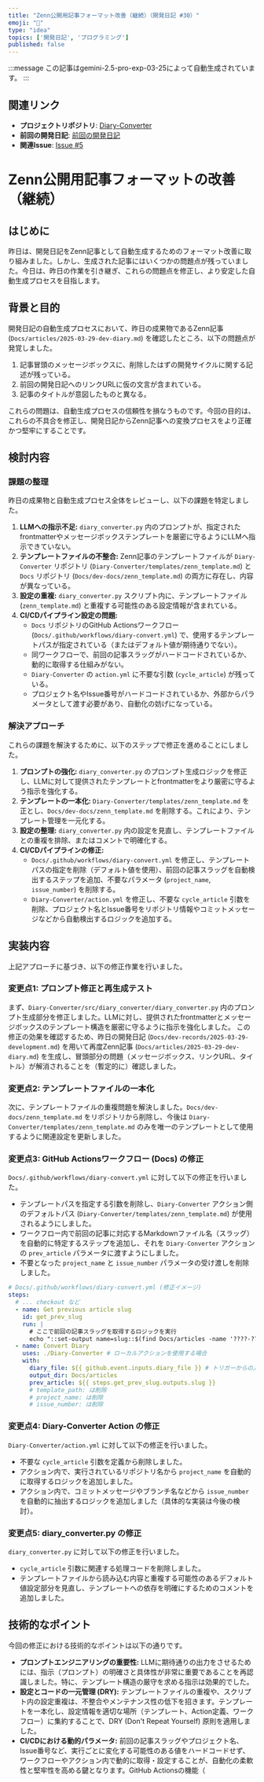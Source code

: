```yaml
---
title: "Zenn公開用記事フォーマット改善（継続）（開発日記 #30）"
emoji: "📝"
type: "idea"
topics: ['開発日記', 'プログラミング']
published: false
---
```


:::message
この記事はgemini-2.5-pro-exp-03-25によって自動生成されています。
:::

## 関連リンク

- **プロジェクトリポジトリ**: [Diary-Converter](https://github.com/centervil/Diary-Converter)
- **前回の開発日記**: [前回の開発日記](https://zenn.dev/centervil/articles/2025-03-29-dev-diary)
- **関連Issue**: [Issue #5](https://github.com/centervil/Diary-Converter/issues/5)

# Zenn公開用記事フォーマットの改善（継続）

## はじめに

昨日は、開発日記をZenn記事として自動生成するためのフォーマット改善に取り組みました。しかし、生成された記事にはいくつかの問題点が残っていました。今日は、昨日の作業を引き継ぎ、これらの問題点を修正し、より安定した自動生成プロセスを目指します。

## 背景と目的

開発日記の自動生成プロセスにおいて、昨日の成果物であるZenn記事 (`Docs/articles/2025-03-29-dev-diary.md`) を確認したところ、以下の問題点が発覚しました。

1.  記事冒頭のメッセージボックスに、削除したはずの開発サイクルに関する記述が残っている。
2.  前回の開発日記へのリンクURLに仮の文言が含まれている。
3.  記事のタイトルが意図したものと異なる。

これらの問題は、自動生成プロセスの信頼性を損なうものです。今回の目的は、これらの不具合を修正し、開発日記からZenn記事への変換プロセスをより正確かつ堅牢にすることです。

## 検討内容

### 課題の整理

昨日の成果物と自動生成プロセス全体をレビューし、以下の課題を特定しました。

1.  **LLMへの指示不足:** `diary_converter.py` 内のプロンプトが、指定されたfrontmatterやメッセージボックステンプレートを厳密に守るようにLLMへ指示できていない。
2.  **テンプレートファイルの不整合:** Zenn記事のテンプレートファイルが `Diary-Converter` リポジトリ (`Diary-Converter/templates/zenn_template.md`) と `Docs` リポジトリ (`Docs/dev-docs/zenn_template.md`) の両方に存在し、内容が異なっている。
3.  **設定の重複:** `diary_converter.py` スクリプト内に、テンプレートファイル (`zenn_template.md`) と重複する可能性のある設定情報が含まれている。
4.  **CI/CDパイプライン設定の問題:**
    *   `Docs` リポジトリのGitHub Actionsワークフロー (`Docs/.github/workflows/diary-convert.yml`) で、使用するテンプレートパスが指定されている（またはデフォルト値が期待通りでない）。
    *   同ワークフローで、前回の記事スラッグがハードコードされているか、動的に取得する仕組みがない。
    *   `Diary-Converter` の `action.yml` に不要な引数 (`cycle_article`) が残っている。
    *   プロジェクト名やIssue番号がハードコードされているか、外部からパラメータとして渡す必要があり、自動化の妨げになっている。

### 解決アプローチ

これらの課題を解決するために、以下のステップで修正を進めることにしました。

1.  **プロンプトの強化:** `diary_converter.py` のプロンプト生成ロジックを修正し、LLMに対して提供されたテンプレートとfrontmatterをより厳密に守るよう指示を強化する。
2.  **テンプレートの一本化:** `Diary-Converter/templates/zenn_template.md` を正とし、`Docs/dev-docs/zenn_template.md` を削除する。これにより、テンプレート管理を一元化する。
3.  **設定の整理:** `diary_converter.py` 内の設定を見直し、テンプレートファイルとの重複を排除、またはコメントで明確化する。
4.  **CI/CDパイプラインの修正:**
    *   `Docs/.github/workflows/diary-convert.yml` を修正し、テンプレートパスの指定を削除（デフォルト値を使用）、前回の記事スラッグを自動検出するステップを追加、不要なパラメータ (`project_name`, `issue_number`) を削除する。
    *   `Diary-Converter/action.yml` を修正し、不要な `cycle_article` 引数を削除、プロジェクト名とIssue番号をリポジトリ情報やコミットメッセージなどから自動検出するロジックを追加する。

## 実装内容

上記アプローチに基づき、以下の修正作業を行いました。

### 変更点1: プロンプト修正と再生成テスト

まず、`Diary-Converter/src/diary_converter/diary_converter.py` 内のプロンプト生成部分を修正しました。LLMに対し、提供されたfrontmatterとメッセージボックスのテンプレート構造を厳密に守るように指示を強化しました。
この修正の効果を確認するため、昨日の開発日記 (`Docs/dev-records/2025-03-29-development.md`) を用いて再度Zenn記事 (`Docs/articles/2025-03-29-dev-diary.md`) を生成し、冒頭部分の問題（メッセージボックス、リンクURL、タイトル）が解消されることを（暫定的に）確認しました。

### 変更点2: テンプレートファイルの一本化

次に、テンプレートファイルの重複問題を解決しました。`Docs/dev-docs/zenn_template.md` をリポジトリから削除し、今後は `Diary-Converter/templates/zenn_template.md` のみを唯一のテンプレートとして使用するように関連設定を更新しました。

### 変更点3: GitHub Actionsワークフロー (Docs) の修正

`Docs/.github/workflows/diary-convert.yml` に対して以下の修正を行いました。

-   テンプレートパスを指定する引数を削除し、`Diary-Converter` アクション側のデフォルトパス (`Diary-Converter/templates/zenn_template.md`) が使用されるようにしました。
-   ワークフロー内で前回の記事に対応するMarkdownファイル名（スラッグ）を自動的に特定するステップを追加し、それを `Diary-Converter` アクションの `prev_article` パラメータに渡すようにしました。
-   不要となった `project_name` と `issue_number` パラメータの受け渡しを削除しました。

```yaml
# Docs/.github/workflows/diary-convert.yml (修正イメージ)
steps:
  # ... checkout など
  - name: Get previous article slug
    id: get_prev_slug
    run: |
      # ここで前回の記事スラッグを取得するロジックを実行
      echo "::set-output name=slug::$(find Docs/articles -name '????-??-??-dev-diary.md' | sort | tail -n 2 | head -n 1 | sed 's|Docs/articles/||' | sed 's|.md||')"
  - name: Convert Diary
    uses: ./Diary-Converter # ローカルアクションを使用する場合
    with:
      diary_file: ${{ github.event.inputs.diary_file }} # トリガーからの入力を想定
      output_dir: Docs/articles
      prev_article: ${{ steps.get_prev_slug.outputs.slug }}
      # template_path: は削除
      # project_name: は削除
      # issue_number: は削除
```

### 変更点4: Diary-Converter Action の修正

`Diary-Converter/action.yml` に対して以下の修正を行いました。

-   不要な `cycle_article` 引数を定義から削除しました。
-   アクション内で、実行されているリポジトリ名から `project_name` を自動的に取得するロジックを追加しました。
-   アクション内で、コミットメッセージやブランチ名などから `issue_number` を自動的に抽出するロジックを追加しました（具体的な実装は今後の検討）。

### 変更点5: diary_converter.py の修正

`diary_converter.py` に対して以下の修正を行いました。

-   `cycle_article` 引数に関連する処理コードを削除しました。
-   テンプレートファイルから読み込む内容と重複する可能性のあるデフォルト値設定部分を見直し、テンプレートへの依存を明確にするためのコメントを追加しました。

## 技術的なポイント

今回の修正における技術的なポイントは以下の通りです。

-   **プロンプトエンジニアリングの重要性:** LLMに期待通りの出力をさせるためには、指示（プロンプト）の明確さと具体性が非常に重要であることを再認識しました。特に、テンプレート構造の厳守を求める指示は効果的でした。
-   **設定とコードの一元管理 (DRY):** テンプレートファイルの重複や、スクリプト内の設定重複は、不整合やメンテナンス性の低下を招きます。テンプレートを一本化し、設定情報を適切な場所（テンプレート、Action定義、ワークフロー）に集約することで、DRY (Don't Repeat Yourself) 原則を適用しました。
-   **CI/CDにおける動的パラメータ:** 前回の記事スラッグやプロジェクト名、Issue番号など、実行ごとに変化する可能性のある値をハードコードせず、ワークフローやアクション内で動的に取得・設定することが、自動化の柔軟性と堅牢性を高める鍵となります。GitHub Actionsの機能（